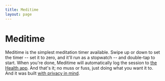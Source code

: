 ```yaml
---
title: Meditime
layout: page
---
```


#  Meditime

Meditime is the simplest meditation timer available. Swipe up or down to set the timer -- set it to zero, and it'll run as a stopwatch -- and double-tap to start. When you're done, Meditime will automatically log the session to [the Health app](https://www.apple.com/ios/health/). And that's it; no muss or fuss, just doing what you want it to. And it was built [with privacy in mind](./privacy.html).
